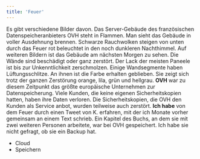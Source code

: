 ```yaml
---
title: 'Feuer'
---
```


Es gibt verschiedene Bilder davon. Das Server-Gebäude des französischen Datenspeicheranbieters OVH steht in Flammen. Man sieht das Gebäude in voller Ausdehnung brennen. Schwarze Rauchwolken steigen von unten durch das Feuer rot beleuchtet in den noch dunkleren Nachthimmel. Auf weiteren Bildern ist das Gebäude am nächsten Morgen zu sehen. Die Wände sind beschädigt oder ganz zerstört. Der Lack der meisten Paneele ist bis zur Unkenntlichkeit zerschmolzen. Einige Wandsegmente haben Lüftungsschlitze. An ihnen ist die Farbe erhalten geblieben. Sie zeigt sich trotz der ganzen Zerstörung orange, lila, grün und hellgrau. **OVH** war zu diesem Zeitpunkt das größte europäische Unternehmen zur Datenspeicherung. Viele Kunden, die keine eigenen Sicherheitskopien hatten, haben ihre Daten verloren. Die Sicherheitskopien, die OVH den Kunden als Service anbot, wurden teilweise auch zerstört. **Ich habe** von dem Feuer durch einen Tweet von K. erfahren, mit der ich Monate vorher gemeinsam an einem Text schrieb. Ein Kapitel des Buchs, an dem sie mit zwei weiteren Personen arbeitete, war bei OVH gespeichert. Ich habe sie nicht gefragt, ob sie ein Backup hat.

* Cloud
* Speichern





